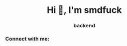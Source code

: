 <h1 align="center">Hi 👋, I'm smdfuck</h1>
<h3 align="center">backend</h3>

<h3 align="left">Connect with me:</h3>
<p align="left">
</p>